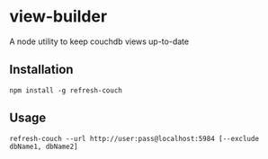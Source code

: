 # view-builder

A node utility to keep couchdb views up-to-date

## Installation

    npm install -g refresh-couch

## Usage

    refresh-couch --url http://user:pass@localhost:5984 [--exclude dbName1, dbName2]

